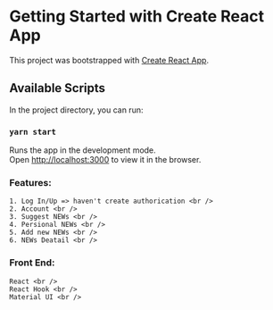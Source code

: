 # Getting Started with Create React App

This project was bootstrapped with [Create React App](https://github.com/facebook/create-react-app).

## Available Scripts

In the project directory, you can run:

### `yarn start`

Runs the app in the development mode.\
Open [http://localhost:3000](http://localhost:3000) to view it in the browser.

### Features: 
	1. Log In/Up => haven't create authorication <br />
	2. Account <br />
	3. Suggest NEWs <br />
	4. Persional NEWs <br />
	5. Add new NEWs <br />
	6. NEWs Deatail <br />

### Front End: 
	React <br />
	React Hook <br />
	Material UI <br />
